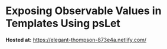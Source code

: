 # Exposing Observable Values in Templates Using psLet

**Hosted at:** https://elegant-thompson-873e4a.netlify.com/

